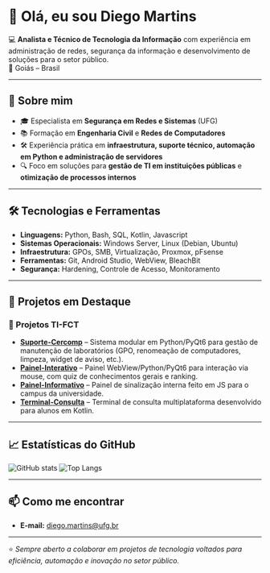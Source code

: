 # 👋 Olá, eu sou Diego Martins

💻 **Analista e Técnico de Tecnologia da Informação** com experiência em administração de redes, segurança da informação e desenvolvimento de soluções para o setor público.  
📍 Goiás – Brasil  
<!--🎯 Servidor Público Federal na **Universidade Federal de Goiás (UFG)**-->

---

## 🚀 Sobre mim
- 🎓 Especialista em **Segurança em Redes e Sistemas** (UFG)
- 📚 Formação em **Engenharia Civil** e **Redes de Computadores**
- 🛠 Experiência prática em **infraestrutura, suporte técnico, automação em Python e administração de servidores**
- 🔍 Foco em soluções para **gestão de TI em instituições públicas** e **otimização de processos internos**

---

## 🛠 Tecnologias e Ferramentas
- **Linguagens:** Python, Bash, SQL, Kotlin, Javascript
- **Sistemas Operacionais:** Windows Server, Linux (Debian, Ubuntu)
- **Infraestrutura:** GPOs, SMB, Virtualização, Proxmox, pFsense
- **Ferramentas:** Git, Android Studio, WebView, BleachBit
- **Segurança:** Hardening, Controle de Acesso, Monitoramento

---

## 📂 Projetos em Destaque
<!--
### 🔹 Repositório Pessoal
- Em atualização!
-->
### 🔹 Projetos TI-FCT
- **[Suporte-Cercomp](#)** – Sistema modular em Python/PyQt6 para gestão de manutenção de laboratórios (GPO, renomeação de computadores, limpeza, widget de aviso, etc.).
- **[Painel-Interativo](#)** – Painel WebView/Python/PyQt6 para interação via mouse, com quiz de conhecimentos gerais e ranking.
- **[Painel-Informativo](#)** – Painel de sinalização interna feito em JS para o campus da universidade.
- **[Terminal-Consulta](#)** – Terminal de consulta multiplataforma desenvolvido para alunos em Kotlin.

---

## 📈 Estatísticas do GitHub
![GitHub stats](https://github-readme-stats.vercel.app/api?username=diegogyn&show_icons=true&theme=radical)
![Top Langs](https://github-readme-stats.vercel.app/api/top-langs/?username=diegogyn&layout=compact&theme=radical)

---

## 📫 Como me encontrar
- **E-mail:** diego.martins@ufg.br

---

⭐ *Sempre aberto a colaborar em projetos de tecnologia voltados para eficiência, automação e inovação no setor público.*
